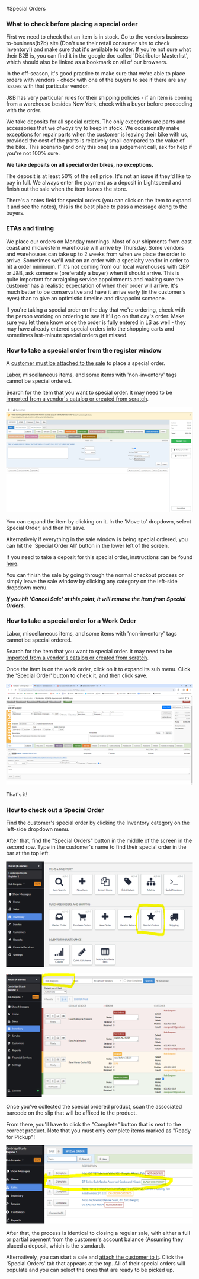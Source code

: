 #Special Orders
### What to check before placing a special order
First we need to check that an item is in stock. Go to the vendors business-to-business(b2b) site (Don't use their retail consumer site to check inventory!) and make sure that it's available to order. If you're not sure what their B2B is, you can find it in the google doc called 'Distributor Masterlist', which should also be linked as a bookmark on all of our browsers.

In the off-season, it's good practice to make sure that we're able to place orders with vendors - check with one of the buyers to see if there are any issues with that particular vendor. 

J&B has very particular rules for their shipping policies - if an item is coming from a warehouse besides New York, check with a buyer before proceeding with the order.  

We take deposits for all special orders. The only exceptions are parts and accessories that we *always* try to keep in stock. We occasionally make exceptions for repair parts when the customer is leaving their bike with us, provided the cost of the parts is relatively small compared to the value of the bike. This scenario (and only this one) is a judgement call, ask for help if you're not 100% sure.  

**We take deposits on all special order bikes, no exceptions.** 

The deposit is at least 50% of the sell price. It's not an issue if they'd like to pay in full. We always enter the payment as a deposit in Lightspeed and finish out the sale when the item leaves the store.

There's a notes field for special orders (you can click on the item to expand it and see the notes), this is the best place to pass a message along to the buyers.  

### ETAs and timing

We place our orders on Monday mornings. Most of our shipments from east coast and midwestern warehouse will arrive by Thursday. Some vendors and warehouses can take up to 2 weeks from when we place the order to arrive. Sometimes we'll wait on an order with a specialty vendor in order to hit a order minimum. If it's not coming from our local warehouses with QBP or J&B, ask someone (preferably a buyer) when it should arrive. This is quite important for arraigning service appointments and making sure the customer has a realistic expectation of when their order will arrive. It's much better to be conservative and have it arrive early (in the customer's eyes) than to give an optimistic timeline and disappoint someone.

If you're taking a special order on the day that we're ordering, check with the person working on ordering to see if it'll go on that day's order. Make sure you let them know once the order is fully entered in LS as well - they may have already entered special orders into the shopping carts and sometimes last-minute special orders get missed.  

### How to take a special order from the register window

A [customer must be attached to the sale](\Knowledgebase\attach) to place a special order. 

Labor, miscellaneous items, and some items with 'non-inventory' tags cannot be special ordered.

Search for the item that you want to special order. It may need to be [imported from a vendor's catalog or created from scratch](\Knowledgebase\itemcards).   

![image](images\specord1.png)

You can expand the item by clicking on it. In the 'Move to' dropdown, select Special Order, and then hit save.

Alternatively if everything in the sale window is being special ordered, you can hit the 'Special Order All' button in the lower left of the screen.

If you need to take a deposit for this special order, instructions can be found [here](\Knowledgebase\deposit).

You can finish the sale by going through the normal checkout process or simply leave the sale window by clicking any category on the left-side dropdown menu.

***If you hit 'Cancel Sale' at this point, it will remove the item from Special Orders.***

### How to take a special order for a Work Order

Labor, miscellaneous items, and some items with 'non-inventory' tags cannot be special ordered.

Search for the item that you want to special order. It may need to be [imported from a vendor's catalog or created from scratch](\Knowledgebase\itemcards).   

Once the item is on the work order, click on it to expand its sub menu. Click the 'Special Order' button to check it, and then click save.

![image](images\specorder2.png)

That's it!

### How to check out a Special Order

Find the customer's special order by clicking the Inventory category on the left-side dropdown menu. 

After that, find the "Special Orders" button in the middle of the screen in the second row. Type in the customer's name to find their special order in the bar at the top left. 

![image](images\specord3.PNG)

![image](images\specord4.PNG)

Once you've collected the special ordered product, scan the associated barcode on the slip that will be affixed to the product. 

From there, you'll have to click the "Complete" button that is next to the correct product. Note that you must only complete items marked as "Ready for Pickup"!

![image](images\specorder5.PNG)

After that, the process is identical to closing a regular sale, with either a full or partial payment from the customer's account balance (Assuming they placed a deposit, which is the standard).

Alternatively, you can start a sale and [attach the customer to it](\Knowledgebase\attach). Click the 'Special Orders' tab that appears at the top. All of their special orders will populate and you can select the ones that are ready to be picked up.
